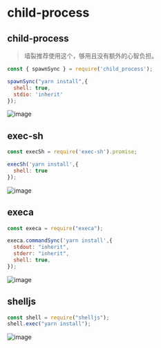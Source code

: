 # child-process

## child-process

> 墙裂推荐使用这个，够用且没有额外的心智负担。

```js
const { spawnSync } = require('child_process');

spawnSync("yarn install",{
  shell: true,
  stdio: 'inherit'
});
```

![image](https://user-images.githubusercontent.com/13204332/132640641-5cf686eb-1f62-48d5-99ef-93e76324f101.png)


## exec-sh

```js
const execSh = require('exec-sh').promise;

execSh('yarn install',{
  shell: true
});
```

![image](https://user-images.githubusercontent.com/13204332/132640641-5cf686eb-1f62-48d5-99ef-93e76324f101.png)

## execa

```js
const execa = require("execa");

execa.commandSync('yarn install',{
  stdout: "inherit",
  stderr: "inherit",
  shell: true,
});
```

![image](https://user-images.githubusercontent.com/13204332/132640641-5cf686eb-1f62-48d5-99ef-93e76324f101.png)

## shelljs

```js
const shell = require("shelljs");
shell.exec("yarn install");
```

![image](https://user-images.githubusercontent.com/13204332/132643279-58606264-f7f3-4fe1-a8b7-ca6b620fe1b6.png)
